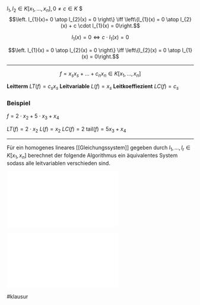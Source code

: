 
$l_{1}, l_{2} \in K[x_{1},...,x_{n}],0 \not = c \in K$
$$$\left. l_{1}(x)= 0 \atop l_{2}(x) = 0 \right\} \iff \left\{l_{1}(x) = 0 \atop l_{2}(x) + c \cdot l_{1}(x) = 0\right.$$

$$l_{1}(x) = 0 \iff c \cdot l_{1}(x) = 0$$

$$\left. l_{1}(x) = 0 \atop l_{2}(x) = 0 \right\} \iff \left\{l_{2}(x) = 0 \atop l_{1}(x) = 0\right.$$

---

$$f = x_{s} x_{s} + ... + c_{n} x_{n} \in K[x_{1}, ..., x_{n}]$$

__Leitterm__ $LT(f) = c_{s}x_{s}$
__Leitvariable__ $L(f) = x_{s}$
__Leitkoeffiezient__ $LC(f) = c_{s}$

### Beispiel

$f = 2 \cdot x_{2} + 5 \cdot x_{3} + x_{4}$

$LT(f) = 2 \cdot x_{2}$
$L(f) = x_{2}$
$LC(f) = 2$
$\text{tail}(f) = 5 x_{3}+ x_{4}$

---
 Für ein homogenes lineares [[Gleichungssystem]] gegeben durch $l_{1}, ..., l_{r} \in K[x_{1}, x_{n}]$ berechnet der folgende Algorithmus ein äquivalentes System sodass alle leitvariablen verschieden sind.

![Gaußalgorithmus](Algorithmen/Gaußalgorithmus.md)

![Reduzierte Zeilenstufenform](Reduzierte%20Zeilenstufenform.md)

#klausur 